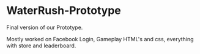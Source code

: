 WaterRush-Prototype
===================
Final version of our Prototype.

Mostly worked on Facebook Login, Gameplay HTML's and css, everything with store and leaderboard.
